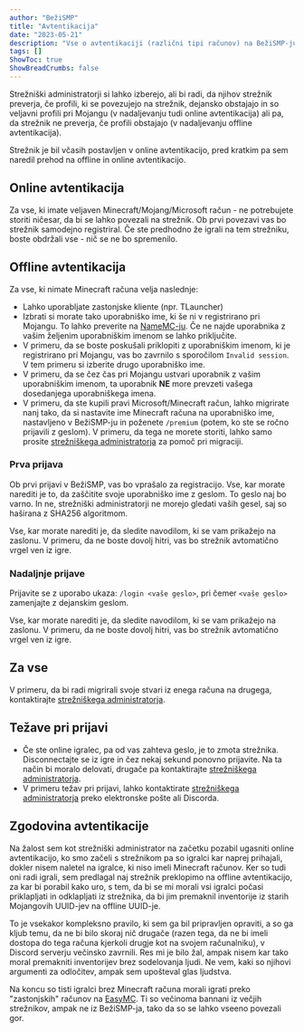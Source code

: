 ```yaml
---
author: "BežiSMP"
title: "Avtentikacija"
date: "2023-05-21"
description: "Vse o avtentikaciji (različni tipi računov) na BežiSMP-ju."
tags: []
ShowToc: true
ShowBreadCrumbs: false
---
```


Strežniški administratorji si lahko izberejo, ali bi radi, da njihov strežnik preverja, če profili, ki se povezujejo na strežnik, dejansko obstajajo in so veljavni profili pri Mojangu (v nadaljevanju tudi online avtentikacija) ali pa, da strežnik ne preverja, če profili obstajajo (v nadaljevanju offline avtentikacija).

Strežnik je bil včasih postavljen v online avtentikacijo, pred kratkim pa sem naredil prehod na offline in online avtentikacijo.

## Online avtentikacija

Za vse, ki imate veljaven Minecraft/Mojang/Microsoft račun - ne potrebujete storiti ničesar, da bi se lahko povezali na strežnik. Ob prvi povezavi vas bo strežnik samodejno registriral. Če ste predhodno že igrali na tem strežniku, boste obdržali vse - nič se ne bo spremenilo.

## Offline avtentikacija

Za vse, ki nimate Minecraft računa velja naslednje:

- Lahko uporabljate zastonjske kliente (npr. TLauncher)
- Izbrati si morate tako uporabniško ime, ki še ni v registrirano pri Mojangu. To lahko preverite na [NameMC-ju](https://namemc.com/). Če ne najde uporabnika z vašim željenim uporabniškim imenom se lahko priključite.
- V primeru, da se boste poskušali priklopiti z uporabniškim imenom, ki je registrirano pri Mojangu, vas bo zavrnilo s sporočilom `Invalid session`. V tem primeru si izberite drugo uporabniško ime.
- V primeru, da se čez čas pri Mojangu ustvari uporabnik z vašim uporabniškim imenom, ta uporabnik **NE** more prevzeti vašega dosedanjega uporabniškega imena.
- V primeru, da ste kupili pravi Microsoft/Minecraft račun, lahko migrirate nanj tako, da si nastavite ime Minecraft računa na uporabniško ime, nastavljeno v BežiSMP-ju in poženete `/premium` (potem, ko ste se ročno prijavili z geslom). V primeru, da tega ne morete storiti, lahko samo prosite [strežniškega administratorja](/posts/osebje) za pomoč pri migraciji.

### Prva prijava

Ob prvi prijavi v BežiSMP, vas bo vprašalo za registracijo. Vse, kar morate narediti je to, da zaščitite svoje uporabniško ime z geslom. To geslo naj bo varno. In ne, strežniški administratorji ne morejo gledati vaših gesel, saj so haširana z SHA256 algoritmom.

Vse, kar morate narediti je, da sledite navodilom, ki se vam prikažejo na zaslonu. V primeru, da ne boste dovolj hitri, vas bo strežnik avtomatično vrgel ven iz igre.

### Nadaljnje prijave

Prijavite se z uporabo ukaza: `/login <vaše geslo>`, pri čemer `<vaše geslo>` zamenjajte z dejanskim geslom.

Vse, kar morate narediti je, da sledite navodilom, ki se vam prikažejo na zaslonu. V primeru, da ne boste dovolj hitri, vas bo strežnik avtomatično vrgel ven iz igre.

## Za vse

V primeru, da bi radi migrirali svoje stvari iz enega računa na drugega, kontaktirajte [strežniškega administratorja](/posts/osebje).

## Težave pri prijavi

- Če ste online igralec, pa od vas zahteva geslo, je to zmota strežnika. Disconnectajte se iz igre in čez nekaj sekund ponovno prijavite. Na ta način bi moralo delovati, drugače pa kontaktirajte [strežniškega administratorja](/posts/osebje).
- V primeru težav pri prijavi, lahko kontaktirate [strežniškega administratorja](/posts/osebje) preko elektronske pošte ali Discorda.

## Zgodovina avtentikacije

Na žalost sem kot strežniški administrator na začetku pozabil ugasniti online avtentikacijo, ko smo začeli s strežnikom pa so igralci kar naprej prihajali, dokler nisem naletel na igralce, ki niso imeli Minecraft računov. Ker so tudi oni radi igrali, sem predlagal naj strežnik preklopimo na offline avtentikacijo, za kar bi porabil kako uro, s tem, da bi se mi morali vsi igralci počasi priklapljati in odklapljati iz strežnika, da bi jim premaknil inventorije iz starih Mojangovih UUID-jev na offline UUID-je.

To je vsekakor kompleksno pravilo, ki sem ga bil pripravljen opraviti, a so ga kljub temu, da ne bi bilo skoraj nič drugače (razen tega, da ne bi imeli dostopa do tega računa kjerkoli drugje kot na svojem računalniku), v Discord serverju večinsko zavrnili. Res mi je bilo žal, ampak nisem kar tako moral premakniti inventorijev brez sodelovanja ljudi. Ne vem, kaki so njihovi argumenti za odločitev, ampak sem upošteval glas ljudstva.

Na koncu so tisti igralci brez Minecraft računa morali igrati preko "zastonjskih" računov na [EasyMC](https://easymc.io/). Ti so večinoma bannani iz večjih strežnikov, ampak ne iz BežiSMP-ja, tako da so se lahko vseeno povezali gor.
